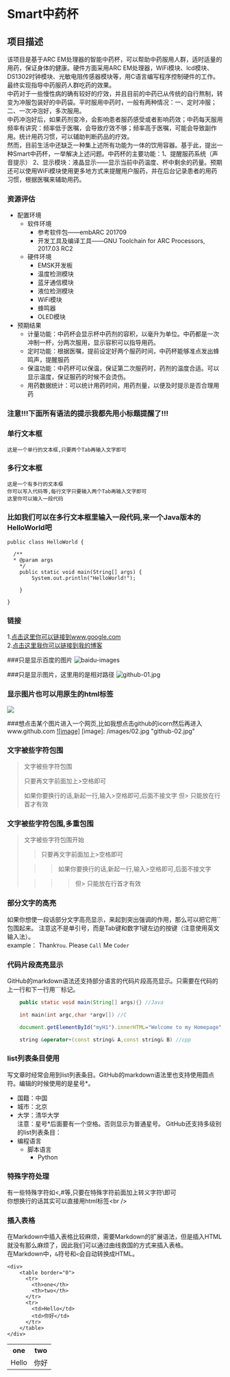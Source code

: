 Smart中药杯
=================================== 

项目描述
-----------------------------------

该项目是基于ARC EM处理器的智能中药杯，可以帮助中药服用人群，适时适量的用药，保证身体的健康。硬件方面采用ARC EM处理器，WiFi模块、lcd模块、DS1302时钟模块、光敏电阻传感器模块等，用C语言编写程序控制硬件的工作。最终实现指导中药服药人群吃药的效果。<br/>
中药对于一些慢性病的确有较好的疗效，并且目前的中药已从传统的自行熬制，转变为冲服包装好的中药袋。平时服用中药时，一般有两种情况：一、定时冲服；二、一次冲泡好，多次服用。<br/>
中药冲泡好后，如果药剂变冷，会影响患者服药感受或者影响药效；中药每天服用频率有讲究：频率低于医嘱，会导致疗效不够；频率高于医嘱，可能会导致副作用。统计用药习惯，可以辅助判断药品的疗效。<br/>
然而，目前生活中还缺乏一种集上述所有功能为一体的饮用容器。基于此，提出一种Smart中药杯，一举解决上述问题。中药杯的主要功能：1、提醒服药系统（声音提示） 2、显示模块：液晶显示——显示当前中药温度、杯中剩余的药量。预期还可以使用WiFi模块使用更多地方式来提醒用户服药，并在后台记录患者的用药习惯，根据医嘱来辅助用药。<br/>

### 资源评估
* 配置环境
  * 软件环境<br/>
    * 参考软件包——embARC 201709
    * 开发工具及编译工具——GNU Toolchain for ARC Processors, 2017.03 RC2
  * 硬件环境<br/>
    * EMSK开发板
    * 温度检测模块
    * 蓝牙通信模块
    * 液位检测模块
    * WiFi模块
    * 蜂鸣器
    * OLED模块
* 预期结果<br/>
  * 计量功能：中药杯会显示杯中药剂的容积，以毫升为单位。中药都是一次冲制一杯，分两次服用，显示容积可以指导用药。
  * 定时功能：根据医嘱，提前设定好两个服药时间，中药杯能够准点发出蜂鸣声，提醒服药
  * 保温功能：中药杯可以保温，保证第二次服药时，药剂的温度合适。可以显示温度，保证服药的时候不会烫伤。
  * 用药数据统计：可以统计用药时间，用药剂量，以便及时提示是否合理用药
### 注意!!!下面所有语法的提示我都先用小标题提醒了!!! 

### 单行文本框
    这是一个单行的文本框,只要两个Tab再输入文字即可
        
### 多行文本框  
    这是一个有多行的文本框
    你可以写入代码等,每行文字只要输入两个Tab再输入文字即可
    这里你可以输入一段代码

### 比如我们可以在多行文本框里输入一段代码,来一个Java版本的HelloWorld吧
    public class HelloWorld {

      /**
      * @param args
	    */
	    public static void main(String[] args) {
		    System.out.println("HelloWorld!");

	    }

    }

### 链接
1.[点击这里你可以链接到www.google.com](http://www.google.com)<br />
2.[点击这里我你可以链接到我的博客](http://guoyunsky.iteye.com)<br />

###只是显示百度的图片
![baidu-images](http://www.baidu.com/img/bdlogo.png "baidu")  

###只是显示图片，这里用的是相对路径
![github-01.jpg](/images/01.jpg "github-01.jpg")

### 显示图片也可以用原生的html标签
<img src="http://su.bdimg.com/static/superplus/img/logo_white.png" />

###想点击某个图片进入一个网页,比如我想点击github的icorn然后再进入www.github.com
[![image]](http://www.github.com/)
[image]: /images/02.jpg "github-02.jpg"

### 文字被些字符包围
> 文字被些字符包围
>
> 只要再文字前面加上>空格即可
>
> 如果你要换行的话,新起一行,输入>空格即可,后面不接文字
> 但> 只能放在行首才有效

### 文字被些字符包围,多重包围
> 文字被些字符包围开始
>
> > 只要再文字前面加上>空格即可
>
>  > > 如果你要换行的话,新起一行,输入>空格即可,后面不接文字
>
> > > > 但> 只能放在行首才有效

### 部分文字的高亮
如果你想使一段话部分文字高亮显示，来起到突出强调的作用，那么可以把它用\`\`包围起来。
注意这不是单引号，而是Tab键和数字1键左边的按键（注意使用英文输入法）。<br />
	example：
		Thank`You`. Please `Call` Me `Coder`
### 代码片段高亮显示
GitHub的markdown语法还支持部分语言的代码片段高亮显示。只需要在代码的上一行和下一行用\`\`\`标记。
```Java
	public static void main(String[] args){} //Java
```
```c
	int main(int argc,char *argv[]) //C
```
```javascript
	document.getElementById("myH1").innerHTML="Welcome to my Homepage";//javascript
```
```cpp
	string &operator+(const string& A,const string& B) //cpp
```
	
### list列表条目使用
写文章时经常会用到list列表条目。GitHub的markdown语法里也支持使用圆点符。编辑的时候使用的是星号*。
* 国籍：中国
* 城市：北京
* 大学：清华大学 
<br/>注意：星号*后面要有一个空格。否则显示为普通星号。
GitHub还支持多级别的list列表条目：
* 编程语言
	* 脚本语言
		* Python

### 特殊字符处理
有一些特殊字符如<,#等,只要在特殊字符前面加上转义字符\即可<br />
你想换行的话其实可以直接用html标签\<br /\>
    

### 插入表格
在Markdown中插入表格比较麻烦，需要Markdown的扩展语法，但是插入HTML就没有那么麻烦了，因此我们可以通过曲线救国的方式来插入表格。       
在Markdown中，`&`符号和`<`会自动转换成HTML。

	<div>
	    <table border="0">
		  <tr>
		    <th>one</th>
		    <th>two</th>
		  </tr>
		  <tr>
		    <td>Hello</td>
		    <td>你好</td>
		  </tr>
	    </table>
	</div>
	
<div>
        <table border="0">
	  <tr>
	    <th>one</th>
	    <th>two</th>
	  </tr>
	  <tr>
	    <td>Hello</td>
	    <td>你好</td>
	  </tr>
	</table>
</div>

